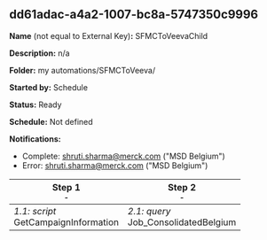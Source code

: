 ## dd61adac-a4a2-1007-bc8a-5747350c9996

**Name** (not equal to External Key)**:** SFMCToVeevaChild

**Description:** n/a

**Folder:** my automations/SFMCToVeeva/

**Started by:** Schedule

**Status:** Ready

**Schedule:** Not defined

**Notifications:**

* Complete: shruti.sharma@merck.com ("MSD Belgium")
* Error: shruti.sharma@merck.com ("MSD Belgium")

| Step 1<br>_<small>-</small>_ | Step 2<br>_<small>-</small>_ |
| --- | --- |
| _1.1: script_<br>GetCampaignInformation | _2.1: query_<br>Job_ConsolidatedBelgium |
